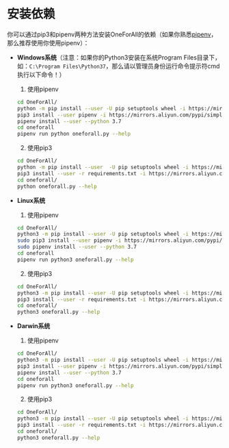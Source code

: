 # 安装依赖

你可以通过pip3和pipenv两种方法安装OneForAll的依赖（如果你熟悉[pipenv](https://docs.pipenv.org/en/latest/)，那么推荐使用你使用pipenv）：

* **Windows系统**（注意：如果你的Python3安装在系统Program Files目录下，如：`C:\Program Files\Python37`，那么请以管理员身份运行命令提示符cmd执行以下命令！）

    1. 使用pipenv

    ```bash
    cd OneForAll/
    python -m pip install --user -U pip setuptools wheel -i https://mirrors.aliyun.com/pypi/simple/
    pip3 install --user pipenv -i https://mirrors.aliyun.com/pypi/simple/
    pipenv install --user --python 3.7
    cd oneforall
    pipenv run python oneforall.py --help
    ```

    2. 使用pip3

    ```bash
    cd OneForAll/
    python -m pip install --user  -U pip setuptools wheel -i https://mirrors.aliyun.com/pypi/simple/
    pip3 install --user -r requirements.txt -i https://mirrors.aliyun.com/pypi/simple/
    cd oneforall/
    python oneforall.py --help
    ```
* **Linux系统**

    1. 使用pipenv
    ```bash
    cd OneForAll/
    python3 -m pip install --user -U pip setuptools wheel -i https://mirrors.aliyun.com/pypi/simple/
    sudo pip3 install --user pipenv -i https://mirrors.aliyun.com/pypi/simple/
    sudo pipenv install --user --python 3.7
    cd oneforall
    pipenv run python3 oneforall.py --help
    ```
    2. 使用pip3
    ```bash
    cd OneForAll/
    python3 -m pip install --user -U pip setuptools wheel -i https://mirrors.aliyun.com/pypi/simple/
    pip3 install --user -r requirements.txt -i https://mirrors.aliyun.com/pypi/simple/
    cd oneforall/
    python3 oneforall.py --help
    ```
* **Darwin系统**

    1. 使用pipenv
    ```bash
    cd OneForAll/
    python3 -m pip install --user -U pip setuptools wheel -i https://mirrors.aliyun.com/pypi/simple/
    pip3 install --user pipenv -i https://mirrors.aliyun.com/pypi/simple/
    pipenv install --user --python 3.7
    cd oneforall
    pipenv run python3 oneforall.py --help
    ```
    2. 使用pip3
    ```bash
    cd OneForAll/
    python3 -m pip install --user -U pip setuptools wheel -i https://mirrors.aliyun.com/pypi/simple/
    pip3 install --user -r requirements.txt -i https://mirrors.aliyun.com/pypi/simple/
    cd oneforall/
    python3 oneforall.py --help
    ```